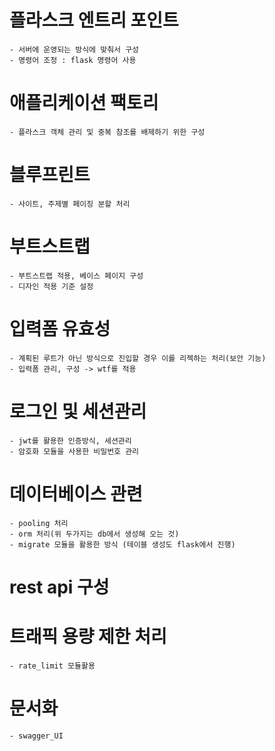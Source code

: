 # 플라스크 엔트리 포인트
    - 서버에 운영되는 방식에 맞춰서 구성
    - 명령어 조정 : flask 명령어 사용

# 애플리케이션 팩토리
    - 플라스크 객체 관리 및 중복 참조를 배제하기 위한 구성

#  블루프린트
    - 사이트, 주제별 페이징 분할 처리

# 부트스트랩
    - 부트스트랩 적용, 베이스 페이지 구성
    - 디자인 적용 기준 설정

# 입력폼 유효성
    - 계획된 루트가 아닌 방식으로 진입할 경우 이를 리젝하는 처리(보안 기능)
    - 입력폼 관리, 구성 -> wtf를 적용

# 로그인 및 세션관리
    - jwt를 활용한 인증방식, 세션관리
    - 암호화 모듈을 사용한 비밀번호 관리

# 데이터베이스 관련
    - pooling 처리
    - orm 처리(위 두가지는 db에서 생성해 오는 것)
    - migrate 모듈을 활용한 방식 (테이블 생성도 flask에서 진행) 

# rest api 구성

# 트래픽 용량 제한 처리
    - rate_limit 모듈활용

# 문서화
    - swagger_UI

